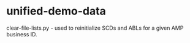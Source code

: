 # unified-demo-data

clear-file-lists.py - used to reinitialize SCDs and ABLs for a given AMP business ID.
